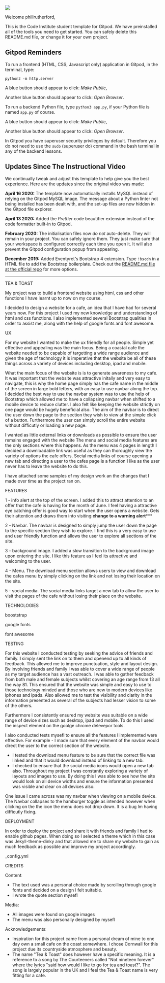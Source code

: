 <img src="https://codeinstitute.s3.amazonaws.com/fullstack/ci_logo_small.png" style="margin: 0;">

Welcome phillrutherford,

This is the Code Institute student template for Gitpod. We have preinstalled all of the tools you need to get started. You can safely delete this README.md file, or change it for your own project.

## Gitpod Reminders

To run a frontend (HTML, CSS, Javascript only) application in Gitpod, in the terminal, type:

`python3 -m http.server`

A blue button should appear to click: *Make Public*,

Another blue button should appear to click: *Open Browser*.

To run a backend Python file, type `python3 app.py`, if your Python file is named `app.py` of course.

A blue button should appear to click: *Make Public*,

Another blue button should appear to click: *Open Browser*.

In Gitpod you have superuser security privileges by default. Therefore you do not need to use the `sudo` (superuser do) command in the bash terminal in any of the backend lessons.

## Updates Since The Instructional Video

We continually tweak and adjust this template to help give you the best experience. Here are the updates since the original video was made:

**April 16 2020:** The template now automatically installs MySQL instead of relying on the Gitpod MySQL image. The message about a Python linter not being installed has been dealt with, and the set-up files are now hidden in the Gitpod file explorer.

**April 13 2020:** Added the _Prettier_ code beautifier extension instead of the code formatter built-in to Gitpod.

**February 2020:** The initialisation files now _do not_ auto-delete. They will remain in your project. You can safely ignore them. They just make sure that your workspace is configured correctly each time you open it. It will also prevent the Gitpod configuration popup from appearing.

**December 2019:** Added Eventyret's Bootstrap 4 extension. Type `!bscdn` in a HTML file to add the Bootstrap boilerplate. Check out the <a href="https://github.com/Eventyret/vscode-bcdn" target="_blank">README.md file at the official repo</a> for more options.

--------

TEA & TOAST

My project was to build a frontend website using html, css and other functions I have learnt up to now on my course. 

I decided to design a website for a cafe, an idea that I have had for several years now. 
For this project I used my new knowledge and understanding of html and css functions.
I also implemented several Bootstrap qualities in order to assist me, along with the help 
of google fonts and font awesome.

UX

For my website I wanted to make the ux friendly for all people. Simple yet effective and appealing
was the main focus. Being a coastal cafe the website needed to be capable of targetting a wide range
audience and given the age of technology it is imperative that the website be all of these things 
across a variety of devices including desktop, ipad and mobile. 

What the main focus of the website is is to generate awareness to my cafe. It was important that the 
website was attractive initally and very easy to navigate, this is why the home page simply has the cafe
name in the middle of the screen in large bold letters, with an easy to use navbar along the top. I 
decided the best way to use the navbar system was to use the help of Bootstrap which allowed me to have
a collapsing navbar when shifted to a mobile device to reduce clutter. I also felt like keeping the website 
strictly on one page would be hugely beneficial also. The aim of the navbar is to direct the user down the page
to the section they wish to view at the simple click of a button. Furthermore the user can simply scroll the 
entire website without difficutly or loading a new page.

I wanted as little external links or downloads as possible to ensure the user remains engaged with the website
The menu and social media features are the only sections where this happens. As the menu was 4 pages in length
I decided a downloadable link was useful as they can thoroughly view the variety of options the cafe offers.
Social media links of course opening a new tab and directing a user to the cafes page is a function I like as 
the user never has to leave the website to do this.

I have attached some samples of my design work an the changes that I made over time as the project ran on.


FEATURES

1 - info alert at the top of the screen. I added this to attract attention to an offer that the cafe is having for the month of June.
I feel having a attractive eye catching offer is good way to start when the user opens a website. Gets their attention and draws them 
into visiting
******change to a warning alert*********

2 - Navbar. The navbar is designed to simply jump the user down the page to the specific section they wish to explore. I find this is 
a very easy to use and user friendly function and allows the user to explore all sections of the site.

3 - background image. I added a slow transition to the background image upon entering the site. I like this feature as I feel its attractive 
and welcoming to the user.

4 - Menu. The download menu section allows users to view and download the cafes menu by simply clicking on the link and not losing their 
location on the site.

5 - social media. The social media links target a new tab to allow the user to visit the pages of the cafe without losing their place on the website.


TECHNOLOGIES

booststrap

google fonts

font awesome


TESTING

For this website I conducted testing by seeking the advice of friends and family. I simply sent the link on to them and openend up to all kinds
of feedback. This allowed me to improve punctuation, style and layout design. By involving friends and family I was able to cover a wide range of 
people as my target audience has a vast outreach. I was able to gather feedback from both male and female subjects whilst covering an age range 
from 13 all the way 81. This ensured that the website was simple and easy to use to those technology minded and those who are new to modern devices 
like iphones and ipads. Also allowed me to test the visibility and clarity in the information presented as several of the subjects had lesser vision 
to some of the others. 

Furthermore I consistently ensured my website was suitable on a wide range 
of device sizes such as desktop, ipad and mobile. To do this I used the inspect element on the goolge chrome delevepor tools.

I also conducted tests mysefl to ensure all the features I implemented were effective.
For example - I made sure that every element of the navbar would direct the user to the correct section of the website.
- I tested the download menu feature to be sure that the correct file was linked and that it would download instead of linking to a new tab.
- I checked to ensure that the social media icons would open a new tab also.
Throughout my project I was constantly exploring a variety of layouts and images to use. By doing this I was able to see how the site would look on all 
device widths and ensure the information presented was visible and clear on all devices also. 

One issue I came across was my navbar when viewing on a mobile device. The Navbar collapses to the hamburger toggle as intended however when clicking
on the the icon the menu does not drop down. It is a bug Im having difficutly fixing.


DEPLOYMENT

In order to deploy the project and share it with friends and family I had to enable github pages. When doing so I selected a theme which in this case was
Jekyll-theme-dinky and that allowed me to share my website to gain as much feedback as possible and improve my project accordingly.

_config.yml

CREDITS

Content:
- The text used was a personal choice made by scrolling through google fonts and decided on a design I felt suitable.
- I wrote the quote section mysefl

Media:
- All images were found on google images
- The menu was also personally designed by mysefl

Acknowledgements:
- Inspiration for this project came from a personal dream of mine to one day own a small cafe on the coast somewhere. I chose Cornwall for
this project due its countryside atmosphere and beauty.
- The name "Tea & Toast" does however have a specific meaning. It is a reference to a song by The Courteeners called "Not nineteen forever"
where the lyrics "said how would I like to go for tea and toast?". The song is largely popular in the UK and I feel the Tea & Toast name is very 
fitting for a cafe. 


